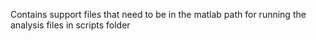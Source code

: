 Contains support files that need to be in the matlab path for running the analysis files in scripts folder

